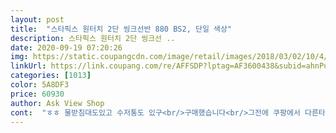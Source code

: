 ```yaml
---
layout: post 
title:  "스타픽스 원터치 2단 씽크선반 880 BS2, 단일 색상" 
description: 스타픽스 원터치 2단 씽크선 ..
date: 2020-09-19 07:20:26 
img: https://static.coupangcdn.com/image/retail/images/2018/03/02/10/4/bfa27fbf-b5c6-400c-82a2-b863bd484986.jpg 
linkUrl: https://link.coupang.com/re/AFFSDP?lptag=AF3600438&subid=ahnPublicAsk&pageKey=68148109&itemId=227467934&vendorItemId=3554095693&traceid=V0-113-5ae24b78d501c75d 
categories: [1013] 
color: 5A8DF3 
price: 60930 
author: Ask View Shop 
cont:  "ㅎㅎ 물받침대도있고 수저통도 있구<br/>구매했습니다<br/>그전에 쿠팡에서 다른타사 식기건조대는 혼자서도 조립하기 쉬웠는데 요거는 남편의도움이 살짝 필요할거같아요ㅎㅎ<br/>글구 일단 튼튼하구요<br/>도중에 막혀서 포기하고 남편한테 해달라고 말하고<br/>뜯어보니 설명서 그리고 하자없이 물건이 도착했습니다!<br/>마른상태에서 하시길권해드려요<br/>많이파세요<br/>많이파세욧!<br/>문제는 조립이였는데요<br/>물건도 많이 올릴수있을거같아요!<br/>바닥 다 닦아주시고<br/>바닥이 미끌해서 약간 쏠리더라구요 !!<br/>부엌이 수납공간이 작아서<br/>생각보다 튼튼합니다.<br/><br/>생각한것 보다 길이가 짧아서 반품할까하다 와이프 실망할까봐 고민끝에 퓨존?인지 샤프란인지 뚜껑 보이길래 3M양면테이프 발라서 지지대 설치 성공했네요 ㅋㅋ<br/>아 그리고 받침대 초반에 설치하실때 약간 기름떼물티슈 같은거<br/>오늘 인간 승리했습니다.<br/>ㅋㅋ<br/>왠만한거 제가 다 조립하는편인데<br/>우측벽에 위치했던 기존 1단 선반형 식기건조대를 치우고, 개수대 바로 위에 2단으로 새로 설치했어요.<br/> 원래는 왼쪽에 씽크스텐바(김밥말이 형태)에서 물을 빼서 다시 우측 벽쪽 선반에 옮겨서 보관했는데 그 과정과 동선이 번거롭고, 일단 선반이 바로 눈앞에 안보이니 먼지도 좀 쌓이구요.<br/> 이제는 씻어서 바로 올리면 편하기도하고 먼지 관리도 더 잘 될 듯하네요.<br/> 기존엔 1단 선반형, 보조바, 2단 식기건조대 이렇게 총 3가지를 썼는데 이제는 2단 선반형과 2단 식기건조대 이렇게 2가지로 모든 정리가 끝났어요.<br/> 이번 2단 선반은 넓은 선반을 아래, 좁은 선반을 위로 설치했고, 행주걸이는 따로 있어서 가위와 집게걸이로 활용했답니다.<br/> 구성에 있던 작은렉은 그릇씻는 수세미 받침대로 쓰고, 그밖에 각종 수세미는 기존에 사용하던 좀 더 큰 렉을 재활용했어요.<br/> 선반을 개수대 바로 위에 설치하면서 플라스틱 물받침대는 일부러 뺐어요.<br/> 물때 생기면 오히려 비위생적으로 느껴져서... <br/>대신 그만큼 확보된 세로 공간에는 씽크볼을 넓게 쓰기 위해 세제통들을 위로 올렸네요.<br/> 물받침대 넣는 부분은 필요시 집게형걸이를 걸거나, 도마 건조용으로 사용해도 될 것 같아요.<br/> 아래쪽 넓은 선반이 수평이 약간 안맞는것 같아서 좌우 고정나사 위치가 틀렸나 했는데, 선반 우측 앞부분이 살짝 아래로 내려와서 완성된듯해요.<br/> 사용하는덴 지장없어서 그냥 사용하지만 별하나 뺍니다 304 스텐레스 자체의 품질과 제품 구성, 날카로운곳 없는 마감상태, 견고함은 매우 좋습니다.<br/><br/>원래 담는 식기 건조대가 2개인데 이참에 좀 깔끔하게 해볼려고<br/>작은식기는 집어넣고 이쪽으로 다옮길려구요<br/>저는 오른쪽에 바로 조리하는곳이라서<br/>참고로 위쪽이 물도 안닿고 좋을것 같아 전 위쪽으로 뚜껑 붙혔습니다.<br/>ㅋ<br/>추천하구요 혹시나 저같은경우 있으시면 써먹으세요ㅋㅋ<br/>택배 받는데 좀무겁고 커서 생각보다 놀랬어요 ㅎㅎ<br/>퇴근해서 보니 완성되어있더라구요<br/>" 
---
```

